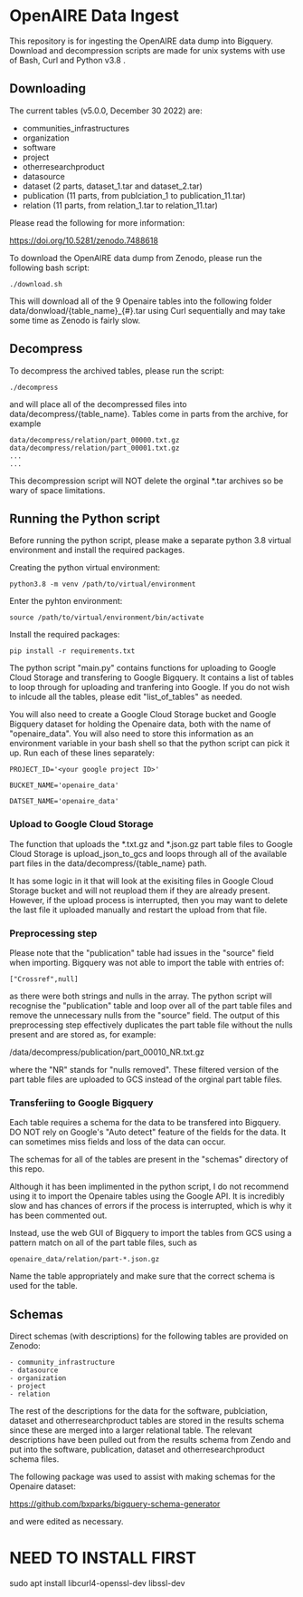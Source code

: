 # OpenAIRE Data Ingest

This repository is for ingesting the OpenAIRE data dump into Bigquery. Download and decompression scripts are made for unix systems with use of Bash, Curl and Python v3.8 .

## Downloading

The current tables (v5.0.0, December 30 2022) are:

- communities_infrastructures
- organization
- software
- project
- otherresearchproduct
- datasource
- dataset (2 parts, dataset_1.tar and dataset_2.tar)
- publication (11 parts, from publciation_1 to publication_11.tar)
- relation (11 parts, from relation_1.tar to relation_11.tar)

Please read the following for more information:

https://doi.org/10.5281/zenodo.7488618

To download the OpenAIRE data dump from Zenodo, please run the following bash script:

`./download.sh`

This will download all of the 9 Openaire tables into the following folder data/donwload/{table_name}\_{#}.tar using Curl sequentially and may take some time as Zenodo is fairly slow.

## Decompress

To decompress the archived tables, please run the script:

`./decompress`

and will place all of the decompressed files into data/decompress/{table_name}. Tables come in parts from the archive, for example

```
data/decompress/relation/part_00000.txt.gz
data/decompress/relation/part_00001.txt.gz
...
...
```

This decompression script will NOT delete the orginal \*.tar archives so be wary of space limitations.

## Running the Python script

Before running the python script, please make a separate python 3.8 virtual environment and install the required packages.

Creating the python virtual environment:

`python3.8 -m venv /path/to/virtual/environment`

Enter the pyhton environment:

`source /path/to/virtual/environment/bin/activate`

Install the required packages:

`pip install -r requirements.txt`

The python script "main.py" contains functions for uploading to Google Cloud Storage and transfering to Google Bigquery. It contains a list of tables to loop through for uploading and tranfering into Google. If you do not wish to inlcude all the tables, please edit "list_of_tables" as needed.

You will also need to create a Google Cloud Storage bucket and Google Bigquery dataset for holding the Openaire data, both with the name of "openaire_data". You will also need to store this information as an environment variable in your bash shell so that the python script can pick it up. Run each of these lines separately:

`PROJECT_ID='<your google project ID>'`

`BUCKET_NAME='openaire_data'`

`DATSET_NAME='openaire_data'`

### Upload to Google Cloud Storage

The function that uploads the \*.txt.gz and \*.json.gz part table files to Google Cloud Storage is upload_json_to_gcs and loops through all of the available part files in the data/decompress/{table_name} path.

It has some logic in it that will look at the exisiting files in Google Cloud Storage bucket and will not reupload them if they are already present. However, if the upload process is interrupted, then you may want to delete the last file it uploaded manually and restart the upload from that file.

### Preprocessing step

Please note that the "publication" table had issues in the "source" field when importing. Bigquery was not able to import the table with entries of:

`["Crossref",null]`

as there were both strings and nulls in the array. The python script will recognise the "publication" table and loop over all of the part table files and remove the unnecessary nulls from the "source" field. The output of this preprocessing step effectively duplicates the part table file without the nulls present and are stored as, for example:

/data/decompress/publication/part_00010_NR.txt.gz

where the "NR" stands for "nulls removed". These filtered version of the part table files are uploaded to GCS instead of the orginal part table files.

### Transferiing to Google Bigquery

Each table requires a schema for the data to be transfered into Bigquery. DO NOT rely on Google's "Auto detect" feature of the fields for the data. It can sometimes miss fields and loss of the data can occur.

The schemas for all of the tables are present in the "schemas" directory of this repo.

Although it has been implimented in the python script, I do not recommend using it to import the Openaire tables using the Google API. It is incredibly slow and has chances of errors if the process is interrupted, which is why it has been commented out.

Instead, use the web GUI of Bigquery to import the tables from GCS using a pattern match on all of the part table files, such as

`openaire_data/relation/part-*.json.gz`

Name the table appropriately and make sure that the correct schema is used for the table.

## Schemas

Direct schemas (with descriptions) for the following tables are provided on Zenodo:

    - community_infrastructure
    - datasource
    - organization
    - project
    - relation

The rest of the descriptions for the data for the software, publciation, dataset and otherresearchproduct tables are stored in the results schema since these are merged into a larger relational table. The relevant descriptions have been pulled out from the results schema from Zendo and put into the software, publication, dataset and otherresearchproduct schema files.

The following package was used to assist with making schemas for the Openaire dataset:

https://github.com/bxparks/bigquery-schema-generator

and were edited as necessary.

# NEED TO INSTALL FIRST

sudo apt install libcurl4-openssl-dev libssl-dev
